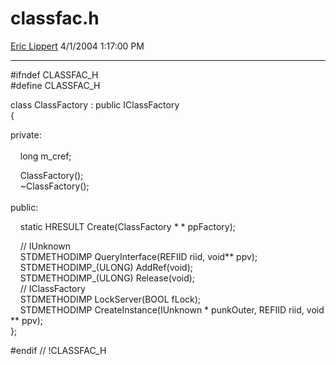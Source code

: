 # classfac.h

[Eric Lippert](https://social.msdn.microsoft.com/profile/Eric%20Lippert) 4/1/2004 1:17:00 PM

-----

\#ifndef CLASSFAC\_H  
\#define CLASSFAC\_H

class ClassFactory : public IClassFactory  
{

private:  
         
    long m\_cref;

    ClassFactory();  
    ~ClassFactory();  
         
public:

    static HRESULT Create(ClassFactory \* \* ppFactory);

    // IUnknown  
    STDMETHODIMP QueryInterface(REFIID riid, void\*\* ppv);  
    STDMETHODIMP\_(ULONG) AddRef(void);  
    STDMETHODIMP\_(ULONG) Release(void);  
    // IClassFactory  
    STDMETHODIMP LockServer(BOOL fLock);  
    STDMETHODIMP CreateInstance(IUnknown \* punkOuter, REFIID riid, void \*\* ppv);  
};

\#endif // \!CLASSFAC\_H

